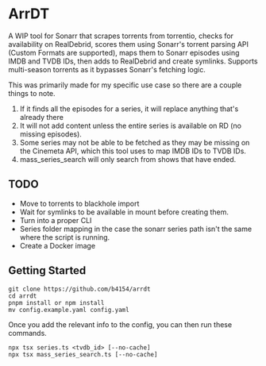 # ArrDT
A WIP tool for Sonarr that scrapes torrents from torrentio, checks for availability on RealDebrid, scores them using Sonarr's torrent parsing API (Custom Formats are supported), maps them to Sonarr episodes using IMDB and TVDB IDs, then adds to RealDebrid and create symlinks. Supports multi-season torrents as it bypasses Sonarr's fetching logic.

This was primarily made for my specific use case so there are a couple things to note.
1. If it finds all the episodes for a series, it will replace anything that's already there
2. It will not add content unless the entire series is available on RD (no missing episodes).
3. Some series may not be able to be fetched as they may be missing on the Cinemeta API, which this tool uses to map IMDB IDs to TVDB IDs.
4. mass_series_search will only search from shows that have ended.

## TODO
* Move to torrents to blackhole import
* Wait for symlinks to be available in mount before creating them.
* Turn into a proper CLI
* Series folder mapping in the case the sonarr series path isn't the same where the script is running.
* Create a Docker image

## Getting Started
```
git clone https://github.com/b4154/arrdt
cd arrdt
pnpm install or npm install
mv config.example.yaml config.yaml
```

Once you add the relevant info to the config, you can then run these commands.

```
npx tsx series.ts <tvdb_id> [--no-cache]
npx tsx mass_series_search.ts [--no-cache]
```